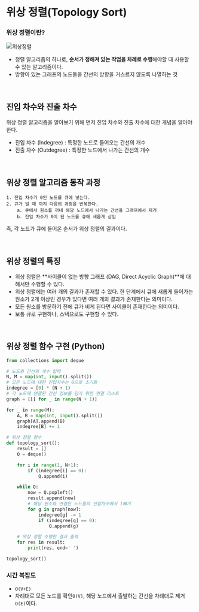 # 위상 정렬(Topology Sort)

### 위상 정렬이란?
![위상정렬](https://github.com/user-attachments/assets/c8379e21-09e1-4822-8912-e28ae726a976)

- 정렬 알고리즘의 하나로, **순서가 정해져 있는 작업을 차례로 수행**해야할 때 사용할 수 있는 알고리즘이다.
- 방향이 있는 그래프의 노드들을 간선의 방향을 거스르지 않도록 나열하는 것

<br>

## 진입 차수와 진출 차수

위상 정렬 알고리즘을 알아보기 위해 먼저 진입 차수와 진출 차수에 대한 개념을 알아야 한다.

- 진입 차수 (Indegree) : 특정한 노드로 들어오는 간선의 개수
- 진출 차수 (Outdegree) : 특정한 노드에서 나가는 간선의 개수

<br>

## 위상 정렬 알고리즘 동작 과정

    1. 진입 차수가 0인 노드를 큐에 넣는다.
    2. 큐가 빌 때 까지 다음의 과정을 반복한다.
        a. 큐에서 원소를 꺼내 해당 노드에서 나가는 간선을 그래프에서 제거
        b. 진입 차수가 0이 된 노드를 큐에 새롭게 삽입

즉, 각 노드가 큐에 들어온 순서가 위상 정렬의 결과이다.

<br>

## 위상 정렬의 특징
- 위상 정렬은 **사이클이 없는 방향 그래프 (DAG, Direct Acyclic Graph)**에 대해서만 수행할 수 있다.
- 위상 정렬에는 여러 개의 결과가 존재할 수 있다. 한 단계에서 큐에 새롭게 들어가는 원소가 2개 이상인 경우가 있다면 여러 개의 결과가 존재한다는 의미이다.
- 모든 원소를 방문하기 전에 큐가 비게 된다면 사이클이 존재한다는 의미이다.
- 보통 큐로 구현하나, 스택으로도 구현할 수 있다.

<br>

## 위상 정렬 함수 구현 (Python)
```python
from collections import deque

# 노드와 간선의 개수 입력
N, M = map(int, input().split())
# 모든 노드에 대한 진입차수는 0으로 초기화
indegree = [0] * (N + 1)
# 각 노드에 연결된 간선 정보를 담기 위한 연결 리스트
graph = [[] for _ in range(N + 1)]

for _ in range(M):
    A, B = map(int, input().split())
    graph[A].append(B)
    indegree[B] += 1

# 위상 정렬 함수
def topology_sort():
    result = []
    Q = deque()

    for i in range(1, N+1):
        if (indegree[i] == 0):
            Q.append(i)

    while Q:
        now = Q.popleft()
        result.append(now)
        # 해당 원소와 연결된 노드들의 진입차수에서 1빼기
        for g in graph[now]:
            indegree[g] -= 1
            if (indegree[g] == 0):
                Q.append(g)

    # 위상 정렬 수행한 결과 출력
    for res in result:
        print(res, end=' ')

topology_sort()
```

### 시간 복잡도
- `O(V+E)`
- 차례대로 모든 노드를 확인`O(V)`, 해당 노드에서 출발하는 간선을 차례대로 제거`O(E)`이다. 